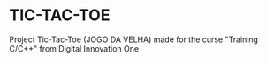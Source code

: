 # TIC-TAC-TOE
Project Tic-Tac-Toe (JOGO DA VELHA) made for the curse "Training C/C++" from Digital Innovation One 
